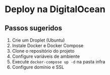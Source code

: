 # Deploy na DigitalOcean

## Passos sugeridos
1. Crie um Droplet (Ubuntu)
2. Instale Docker e Docker Compose
3. Clone o repositório do projeto
4. Configure variáveis de ambiente
5. Execute `docker-compose up -d` na pasta infra
6. Configure domínio e SSL 